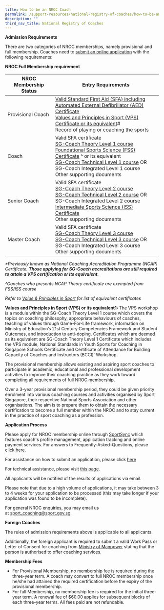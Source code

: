 ```yaml
---
title: How to be an NROC Coach
permalink: /support-resources/national-registry-of-coaches/how-to-be-an-nroc-coach/
description: ""
third_nav_title: National Registry of Coaches
---
```

**Admission Requirements**

There are two categories of NROC memberships, namely provisional and full membership. Coaches need to [submit an online application](http://www.sportsync.sg/) with the following requirements:

**NROC Full Membership requirement**


| **NROC Membership Status** | **Entry Requirements** |
| -------- | -------- |
| Provisional Coach  |[Valid Standard First Aid (SFA) including Automated External Defibrillator (AED) Certificate](support-resources/national-registry-of-coaches/accredited-standard-first-aid-with-aed-courses/)<br>[Values and Principles in Sport (VPS) Certificate or its equivalent](/sports-education/value-and-principles-in-sport/)#<br>Record of playing or coaching the sports|
| Coach  |Valid SFA certificate<br>[SG-Coach Theory Level 1 course](/coaches-corner/singapore-coach-excellence/sg-coach-level-1-theory-programme/) <br>[Foundational Sports Science (FSS) Certificate](/coaches-corner/singapore-coach-excellence/foundational-and-intermediate-sports-science-courses/) ^ or its equivalent<br>[SG-Coach Technical Level 1 course](/coaches-corner/singapore-coach-excellence/sg-coach-technical-programme-accreditation/) OR SG-Coach Integrated Level 1 course <br>Other supporting documents |
| Senior Coach  |Valid SFA certificate <br>[SG-Coach Theory Level 2 course](/coaches-corner/singapore-coach-excellence/sg-coach-level-1-theory-programme/) <br>[SG-Coach Technical Level 2 course](/coaches-corner/singapore-coach-excellence/sg-coach-technical-programme-accreditation/) OR SG-Coach Integrated Level 2 course <br>[Intermediate Sports Science (ISS) Certificate](/coaches-corner/singapore-coach-excellence/foundational-and-intermediate-sports-science-courses/) <br>Other supporting documents|
| Master Coach  |Valid SFA certificate <br>[SG-Coach Theory Level 3 course](/coaches-corner/singapore-coach-excellence/sg-coach-level-1-theory-programme/) <br>[SG-Coach Technical Level 3 course](/coaches-corner/singapore-coach-excellence/sg-coach-technical-programme-accreditation/) OR SG-Coach Integrated Level 3 course <br>Other supporting documents|

_\*Previously known as National Coaching Accreditation Programme (NCAP) Certificate. **Those applying for SG-Coach accreditations are still required to attain a VPS certification or its equivalent.**_

_^Coaches who presents NCAP Theory certificate are exempted from FSS/ISS course_

*Refer to [Value & Principles in Sport](/sports-education/value-and-principles-in-sport/) for list of equivalent certificates*

**Values and Principles in Sport (VPS) or its equivalent1:** The VPS workshop is a module within the SG-Coach Theory Level 1 course which covers the topics on coaching philosophy, appropriate behaviours of coaches, teaching of values through Game-For-Life framework, information on Ministry of Education’s 21st Century Competencies Framework and Student Outcomes, and introduction to anti-doping. Certificates which are deemed as its equivalent are SG-Coach Theory Level 1 Certificate which includes the VPS module, National Standards in Youth Sports for Coaching in Singapore Schools Certificate and Certificate of Attendance for Building Capacity of Coaches and Instructors (BCCI)’ Workshop.

The provisional membership allows existing and aspiring sport coaches to participate in academic, educational and professional development activities to improve their coaching practice as they work toward completing all requirements of full NROC membership.

Over a 3-year provisional membership period, they could be given priority enrolment into various coaching courses and activities organised by Sport Singapore, their respective National Sports Association and other organisations. The aim is to prepare them to obtain the necessary certification to become a full member within the NROC and to stay current in the practice of sport coaching as a profession.

**Application Process**

Please apply for NROC membership online through [SportSync](https://www.sportsync.sg/) which features coach's profile management, application tracking and online payment services. For answers to Frequently-Asked-Questions, please click [here](https://www.sportsync.sg/App/System/FAQ).

For assistance on how to submit an application, please click [here](/files/What%20We%20%20Do/Coaches’%20Corner/New%20Application.pdf)

For technical assistance, please visit [this page](https://www.sportsync.sg/App/Login/Contact).

All applicants will be notified of the results of applications via email.

Please note that due to a high volume of applications, it may take between 3 to 4 weeks for your application to be processed (this may take longer if your application was found to be incomplete).

For general NROC enquiries, you may email us at [sport_coaching@sport.gov.sg](mailto:sport_coaching@sport.gov.sg).

**Foreign Coaches**

The rules of admission requirements above is applicable to all applicants.

Additionally, the foreign applicant is required to submit a valid Work Pass or Letter of Consent for coaching from [Ministry of Manpower](http://www.mom.gov.sg/Pages/default.aspx) stating that the person is authorised to offer coaching services.

**Membership Fees**

*   For Provisional Membership, no membership fee is required during the three-year term. A coach may convert to full NROC membership once he/she had attained the required certification before the expiry of the provisional membership.  
*   For full Membership, no membership fee is required for the initial three-year term. A renewal fee of $60.00 applies for subsequent blocks of each three-year terms. All fees paid are not refundable.